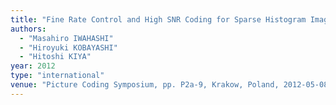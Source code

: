 ```yaml
---
title: "Fine Rate Control and High SNR Coding for Sparse Histogram Images"
authors:
  - "Masahiro IWAHASHI"
  - "Hiroyuki KOBAYASHI"
  - "Hitoshi KIYA"
year: 2012
type: "international"
venue: "Picture Coding Symposium, pp. P2a-9, Krakow, Poland, 2012-05-08."
---
```


